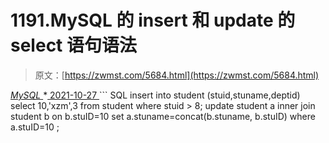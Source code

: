 <!--yml
category: 未分类
date: 0001-01-01 00:00:00
-->

# 1191.MySQL 的 insert 和 update 的 select 语句语法

> 原文：[https://zwmst.com/5684.html](https://zwmst.com/5684.html)

   [ *MySQL* ](https://zwmst.com/mysql)*[ <time datetime="2021-10-28T01:31:21+08:00"> 2021-10-27 </time> ](https://zwmst.com/5684.html)  ```
SQL insert into student (stuid,stuname,deptid) select 10,'xzm',3
from student where stuid > 8;
update student a inner join student b on b.stuID=10 set
a.stuname=concat(b.stuname, b.stuID) where a.stuID=10 ;
```*